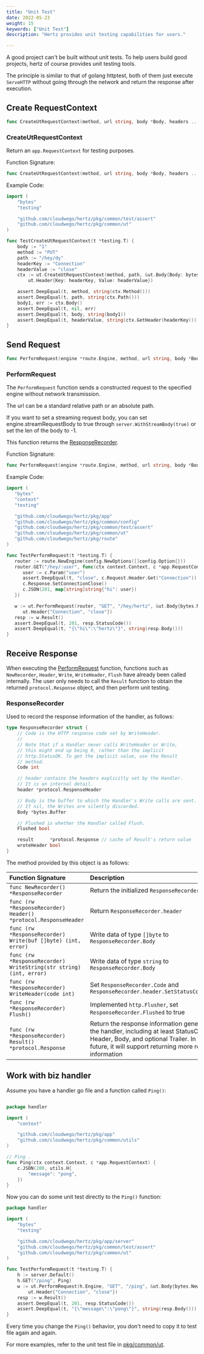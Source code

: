 ```yaml
---
title: "Unit Test"
date: 2022-05-23
weight: 15
keywords: ["Unit Test"]
description: "Hertz provides unit testing capabilities for users."

---
```


A good project can't be built without unit tests. To help users build good projects, hertz of course provides unit testing tools.

The principle is similar to that of golang httptest, both of them just execute `ServeHTTP` without going through the network and return the response after execution.

## Create RequestContext

```go
func CreateUtRequestContext(method, url string, body *Body, headers ...Header) *app.RequestContext
```

### CreateUtRequestContext

Return an `app.RequestContext` for testing purposes.

Function Signature:

```go
func CreateUtRequestContext(method, url string, body *Body, headers ...Header) *app.RequestContext
```

Example Code:

```go
import (
	"bytes"
	"testing"

	"github.com/cloudwego/hertz/pkg/common/test/assert"
	"github.com/cloudwego/hertz/pkg/common/ut"
)

func TestCreateUtRequestContext(t *testing.T) {
	body := "1"
	method := "PUT"
	path := "/hey/dy"
	headerKey := "Connection"
	headerValue := "close"
	ctx := ut.CreateUtRequestContext(method, path, &ut.Body{Body: bytes.NewBufferString(body), Len: len(body)},
		ut.Header{Key: headerKey, Value: headerValue})

	assert.DeepEqual(t, method, string(ctx.Method()))
	assert.DeepEqual(t, path, string(ctx.Path()))
	body1, err := ctx.Body()
	assert.DeepEqual(t, nil, err)
	assert.DeepEqual(t, body, string(body1))
	assert.DeepEqual(t, headerValue, string(ctx.GetHeader(headerKey)))
}
```

## Send Request

```go
func PerformRequest(engine *route.Engine, method, url string, body *Body, headers ...Header) *ResponseRecorder
```

### PerformRequest

The `PerformRequest` function sends a constructed request to the specified engine without network transmission.

The url can be a standard relative path or an absolute path.

If you want to set a streaming request body, you can set engine.streamRequestBody to true through `server.WithStreamBody(true)` or set the len of the body to -1.

This function returns the [ResponseRecorder](#responserecorder).

Function Signature:

```go
func PerformRequest(engine *route.Engine, method, url string, body *Body, headers ...Header) *ResponseRecorder
```

Example Code:

```go
import (
   "bytes"
   "context"
   "testing"

   "github.com/cloudwego/hertz/pkg/app"
   "github.com/cloudwego/hertz/pkg/common/config"
   "github.com/cloudwego/hertz/pkg/common/test/assert"
   "github.com/cloudwego/hertz/pkg/common/ut"
   "github.com/cloudwego/hertz/pkg/route"
)

func TestPerformRequest(t *testing.T) {
   router := route.NewEngine(config.NewOptions([]config.Option{}))
   router.GET("/hey/:user", func(ctx context.Context, c *app.RequestContext) {
      user := c.Param("user")
      assert.DeepEqual(t, "close", c.Request.Header.Get("Connection"))
      c.Response.SetConnectionClose()
      c.JSON(201, map[string]string{"hi": user})
   })

   w := ut.PerformRequest(router, "GET", "/hey/hertz", &ut.Body{bytes.NewBufferString("1"), 1},
      ut.Header{"Connection", "close"})
   resp := w.Result()
   assert.DeepEqual(t, 201, resp.StatusCode())
   assert.DeepEqual(t, "{\"hi\":\"hertz\"}", string(resp.Body()))
}
```

## Receive Response

When executing the [PerformRequest](#performarequest) function, functions such as `NewRecorder`, `Header`, `Write`, `WriteHeader`, `Flush` have already been called internally. The user only needs to call the `Result` function to obtain the returned `protocol.Response` object, and then perform unit testing.

### ResponseRecorder 

Used to record the response information of the handler, as follows:

```go
type ResponseRecorder struct {
	// Code is the HTTP response code set by WriteHeader.
	//
	// Note that if a Handler never calls WriteHeader or Write,
	// this might end up being 0, rather than the implicit
	// http.StatusOK. To get the implicit value, use the Result
	// method.
	Code int

	// header contains the headers explicitly set by the Handler.
	// It is an internal detail.
	header *protocol.ResponseHeader

	// Body is the buffer to which the Handler's Write calls are sent.
	// If nil, the Writes are silently discarded.
	Body *bytes.Buffer

	// Flushed is whether the Handler called Flush.
	Flushed bool

	result      *protocol.Response // cache of Result's return value
	wroteHeader bool
}
```

The method provided by this object is as follows:

|Function Signature | Description |
|:--|:--|
|`func NewRecorder() *ResponseRecorder`  |Return the initialized `ResponseRecorder` object |
|`func (rw *ResponseRecorder) Header() *protocol.ResponseHeader` |Return `ResponseRecorder.header` |
|`func (rw *ResponseRecorder) Write(buf []byte) (int, error)` |Write data of type `[]byte` to `ResponseRecorder.Body` |
|`func (rw *ResponseRecorder) WriteString(str string) (int, error)` |Write data of type `string` to `ResponseRecorder.Body` |
|`func (rw *ResponseRecorder) WriteHeader(code int)`|Set `ResponseRecorder.Code` and `ResponseRecorder.header.SetStatusCode(code)` |
|`func (rw *ResponseRecorder) Flush()` |Implemented `http.Flusher`, set `ResponseRecorder.Flushed` to true |
|`func (rw *ResponseRecorder) Result() *protocol.Response` | Return the response information generated by the handler, including at least StatusCode, Header, Body, and optional Trailer. In the future, it will support returning more response information |

## Work with biz handler

Assume you have a handler go file and a function called `Ping()`:

```go

package handler

import (
	"context"

	"github.com/cloudwego/hertz/pkg/app"
	"github.com/cloudwego/hertz/pkg/common/utils"
)

// Ping .
func Ping(ctx context.Context, c *app.RequestContext) {
	c.JSON(200, utils.H{
		"message": "pong",
	})
}
```

Now you can do some unit test directly to the `Ping()` function:

```go
package handler

import (
	"bytes"
	"testing"

	"github.com/cloudwego/hertz/pkg/app/server"
	"github.com/cloudwego/hertz/pkg/common/test/assert"
	"github.com/cloudwego/hertz/pkg/common/ut"
)

func TestPerformRequest(t *testing.T) {
	h := server.Default()
	h.GET("/ping", Ping)
	w := ut.PerformRequest(h.Engine, "GET", "/ping", &ut.Body{bytes.NewBufferString("1"), 1},
		ut.Header{"Connection", "close"})
	resp := w.Result()
	assert.DeepEqual(t, 201, resp.StatusCode())
	assert.DeepEqual(t, "{\"message\":\"pong\"}", string(resp.Body()))
}
```

Every time you change the `Ping()` behavior, you don't need to copy it to test file again and again.

For more examples, refer to the unit test file in [pkg/common/ut](https://github.com/cloudwego/hertz/tree/main/pkg/common/ut).
